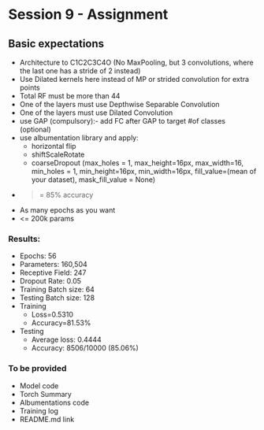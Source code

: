 # Session 9 - Assignment

## Basic expectations
- Architecture to C1C2C3C4O (No MaxPooling, but 3 convolutions, where the last one has a stride of 2 instead)
- Use Dilated kernels here instead of MP or strided convolution for extra points
- Total RF must be more than 44
- One of the layers must use Depthwise Separable Convolution
- One of the layers must use Dilated Convolution
- use GAP (compulsory):- add FC after GAP to target #of classes (optional)
- use albumentation library and apply:
  - horizontal flip
  - shiftScaleRotate
  - coarseDropout (max_holes = 1, max_height=16px, max_width=16, min_holes = 1, min_height=16px, min_width=16px, fill_value=(mean of your dataset), mask_fill_value = None)
- >= 85% accuracy
- As many epochs as you want
- <= 200k params

### Results:
- Epochs: 56
- Parameters: 160,504
- Receptive Field: 247
- Dropout Rate: 0.05
- Training Batch size: 64
- Testing Batch size: 128
- Training
  - Loss=0.5310
  - Accuracy=81.53%
- Testing
  - Average loss: 0.4444
  - Accuracy: 8506/10000 (85.06%)

### To be provided
- Model code
- Torch Summary
- Albumentations code
- Training log
- README.md link

